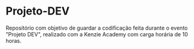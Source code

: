 # Projeto-DEV
 Repositório com objetivo de guardar a codificação feita durante o evento "Projeto DEV", realizado com a Kenzie Academy com carga horária de 10 horas.  
